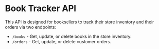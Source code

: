 # Book Tracker API
This API is designed for booksellers to track their store inventory and their orders via two endpoints:

* `/books` - Get, update, or delete books in the store inventory.
* `/orders` - Get, update, or delete customer orders.
